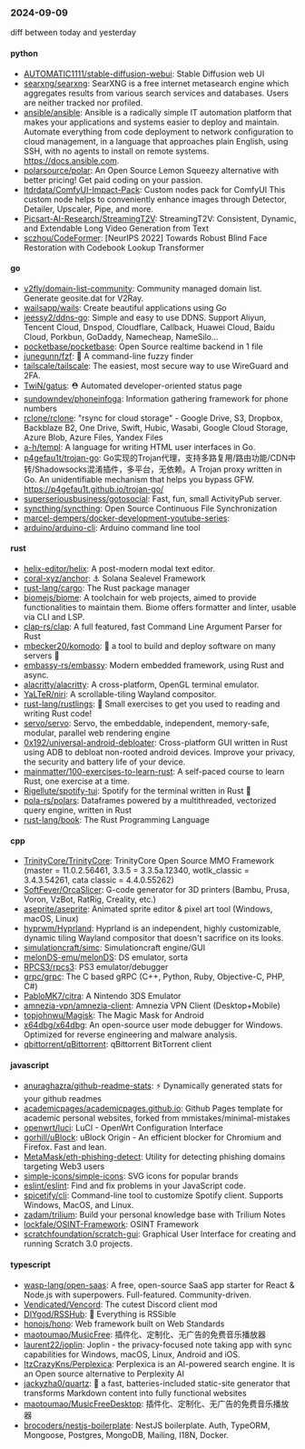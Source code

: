 ### 2024-09-09
diff between today and yesterday

#### python
* [AUTOMATIC1111/stable-diffusion-webui](https://github.com/AUTOMATIC1111/stable-diffusion-webui): Stable Diffusion web UI
* [searxng/searxng](https://github.com/searxng/searxng): SearXNG is a free internet metasearch engine which aggregates results from various search services and databases. Users are neither tracked nor profiled.
* [ansible/ansible](https://github.com/ansible/ansible): Ansible is a radically simple IT automation platform that makes your applications and systems easier to deploy and maintain. Automate everything from code deployment to network configuration to cloud management, in a language that approaches plain English, using SSH, with no agents to install on remote systems. https://docs.ansible.com.
* [polarsource/polar](https://github.com/polarsource/polar): An Open Source Lemon Squeezy alternative with better pricing! Get paid coding on your passion.
* [ltdrdata/ComfyUI-Impact-Pack](https://github.com/ltdrdata/ComfyUI-Impact-Pack): Custom nodes pack for ComfyUI This custom node helps to conveniently enhance images through Detector, Detailer, Upscaler, Pipe, and more.
* [Picsart-AI-Research/StreamingT2V](https://github.com/Picsart-AI-Research/StreamingT2V): StreamingT2V: Consistent, Dynamic, and Extendable Long Video Generation from Text
* [sczhou/CodeFormer](https://github.com/sczhou/CodeFormer): [NeurIPS 2022] Towards Robust Blind Face Restoration with Codebook Lookup Transformer

#### go
* [v2fly/domain-list-community](https://github.com/v2fly/domain-list-community): Community managed domain list. Generate geosite.dat for V2Ray.
* [wailsapp/wails](https://github.com/wailsapp/wails): Create beautiful applications using Go
* [jeessy2/ddns-go](https://github.com/jeessy2/ddns-go): Simple and easy to use DDNS. Support Aliyun, Tencent Cloud, Dnspod, Cloudflare, Callback, Huawei Cloud, Baidu Cloud, Porkbun, GoDaddy, Namecheap, NameSilo...
* [pocketbase/pocketbase](https://github.com/pocketbase/pocketbase): Open Source realtime backend in 1 file
* [junegunn/fzf](https://github.com/junegunn/fzf): 🌸 A command-line fuzzy finder
* [tailscale/tailscale](https://github.com/tailscale/tailscale): The easiest, most secure way to use WireGuard and 2FA.
* [TwiN/gatus](https://github.com/TwiN/gatus): ⛑ Automated developer-oriented status page
* [sundowndev/phoneinfoga](https://github.com/sundowndev/phoneinfoga): Information gathering framework for phone numbers
* [rclone/rclone](https://github.com/rclone/rclone): "rsync for cloud storage" - Google Drive, S3, Dropbox, Backblaze B2, One Drive, Swift, Hubic, Wasabi, Google Cloud Storage, Azure Blob, Azure Files, Yandex Files
* [a-h/templ](https://github.com/a-h/templ): A language for writing HTML user interfaces in Go.
* [p4gefau1t/trojan-go](https://github.com/p4gefau1t/trojan-go): Go实现的Trojan代理，支持多路复用/路由功能/CDN中转/Shadowsocks混淆插件，多平台，无依赖。A Trojan proxy written in Go. An unidentifiable mechanism that helps you bypass GFW. https://p4gefau1t.github.io/trojan-go/
* [superseriousbusiness/gotosocial](https://github.com/superseriousbusiness/gotosocial): Fast, fun, small ActivityPub server.
* [syncthing/syncthing](https://github.com/syncthing/syncthing): Open Source Continuous File Synchronization
* [marcel-dempers/docker-development-youtube-series](https://github.com/marcel-dempers/docker-development-youtube-series): 
* [arduino/arduino-cli](https://github.com/arduino/arduino-cli): Arduino command line tool

#### rust
* [helix-editor/helix](https://github.com/helix-editor/helix): A post-modern modal text editor.
* [coral-xyz/anchor](https://github.com/coral-xyz/anchor): ⚓ Solana Sealevel Framework
* [rust-lang/cargo](https://github.com/rust-lang/cargo): The Rust package manager
* [biomejs/biome](https://github.com/biomejs/biome): A toolchain for web projects, aimed to provide functionalities to maintain them. Biome offers formatter and linter, usable via CLI and LSP.
* [clap-rs/clap](https://github.com/clap-rs/clap): A full featured, fast Command Line Argument Parser for Rust
* [mbecker20/komodo](https://github.com/mbecker20/komodo): 🦎 a tool to build and deploy software on many servers 🦎
* [embassy-rs/embassy](https://github.com/embassy-rs/embassy): Modern embedded framework, using Rust and async.
* [alacritty/alacritty](https://github.com/alacritty/alacritty): A cross-platform, OpenGL terminal emulator.
* [YaLTeR/niri](https://github.com/YaLTeR/niri): A scrollable-tiling Wayland compositor.
* [rust-lang/rustlings](https://github.com/rust-lang/rustlings): 🦀 Small exercises to get you used to reading and writing Rust code!
* [servo/servo](https://github.com/servo/servo): Servo, the embeddable, independent, memory-safe, modular, parallel web rendering engine
* [0x192/universal-android-debloater](https://github.com/0x192/universal-android-debloater): Cross-platform GUI written in Rust using ADB to debloat non-rooted android devices. Improve your privacy, the security and battery life of your device.
* [mainmatter/100-exercises-to-learn-rust](https://github.com/mainmatter/100-exercises-to-learn-rust): A self-paced course to learn Rust, one exercise at a time.
* [Rigellute/spotify-tui](https://github.com/Rigellute/spotify-tui): Spotify for the terminal written in Rust 🚀
* [pola-rs/polars](https://github.com/pola-rs/polars): Dataframes powered by a multithreaded, vectorized query engine, written in Rust
* [rust-lang/book](https://github.com/rust-lang/book): The Rust Programming Language

#### cpp
* [TrinityCore/TrinityCore](https://github.com/TrinityCore/TrinityCore): TrinityCore Open Source MMO Framework (master = 11.0.2.56461, 3.3.5 = 3.3.5a.12340, wotlk_classic = 3.4.3.54261, cata classic = 4.4.0.55262)
* [SoftFever/OrcaSlicer](https://github.com/SoftFever/OrcaSlicer): G-code generator for 3D printers (Bambu, Prusa, Voron, VzBot, RatRig, Creality, etc.)
* [aseprite/aseprite](https://github.com/aseprite/aseprite): Animated sprite editor & pixel art tool (Windows, macOS, Linux)
* [hyprwm/Hyprland](https://github.com/hyprwm/Hyprland): Hyprland is an independent, highly customizable, dynamic tiling Wayland compositor that doesn't sacrifice on its looks.
* [simulationcraft/simc](https://github.com/simulationcraft/simc): Simulationcraft engine/GUI
* [melonDS-emu/melonDS](https://github.com/melonDS-emu/melonDS): DS emulator, sorta
* [RPCS3/rpcs3](https://github.com/RPCS3/rpcs3): PS3 emulator/debugger
* [grpc/grpc](https://github.com/grpc/grpc): The C based gRPC (C++, Python, Ruby, Objective-C, PHP, C#)
* [PabloMK7/citra](https://github.com/PabloMK7/citra): A Nintendo 3DS Emulator
* [amnezia-vpn/amnezia-client](https://github.com/amnezia-vpn/amnezia-client): Amnezia VPN Client (Desktop+Mobile)
* [topjohnwu/Magisk](https://github.com/topjohnwu/Magisk): The Magic Mask for Android
* [x64dbg/x64dbg](https://github.com/x64dbg/x64dbg): An open-source user mode debugger for Windows. Optimized for reverse engineering and malware analysis.
* [qbittorrent/qBittorrent](https://github.com/qbittorrent/qBittorrent): qBittorrent BitTorrent client

#### javascript
* [anuraghazra/github-readme-stats](https://github.com/anuraghazra/github-readme-stats): ⚡ Dynamically generated stats for your github readmes
* [academicpages/academicpages.github.io](https://github.com/academicpages/academicpages.github.io): Github Pages template for academic personal websites, forked from mmistakes/minimal-mistakes
* [openwrt/luci](https://github.com/openwrt/luci): LuCI - OpenWrt Configuration Interface
* [gorhill/uBlock](https://github.com/gorhill/uBlock): uBlock Origin - An efficient blocker for Chromium and Firefox. Fast and lean.
* [MetaMask/eth-phishing-detect](https://github.com/MetaMask/eth-phishing-detect): Utility for detecting phishing domains targeting Web3 users
* [simple-icons/simple-icons](https://github.com/simple-icons/simple-icons): SVG icons for popular brands
* [eslint/eslint](https://github.com/eslint/eslint): Find and fix problems in your JavaScript code.
* [spicetify/cli](https://github.com/spicetify/cli): Command-line tool to customize Spotify client. Supports Windows, MacOS, and Linux.
* [zadam/trilium](https://github.com/zadam/trilium): Build your personal knowledge base with Trilium Notes
* [lockfale/OSINT-Framework](https://github.com/lockfale/OSINT-Framework): OSINT Framework
* [scratchfoundation/scratch-gui](https://github.com/scratchfoundation/scratch-gui): Graphical User Interface for creating and running Scratch 3.0 projects.

#### typescript
* [wasp-lang/open-saas](https://github.com/wasp-lang/open-saas): A free, open-source SaaS app starter for React & Node.js with superpowers. Full-featured. Community-driven.
* [Vendicated/Vencord](https://github.com/Vendicated/Vencord): The cutest Discord client mod
* [DIYgod/RSSHub](https://github.com/DIYgod/RSSHub): 🧡 Everything is RSSible
* [honojs/hono](https://github.com/honojs/hono): Web framework built on Web Standards
* [maotoumao/MusicFree](https://github.com/maotoumao/MusicFree): 插件化、定制化、无广告的免费音乐播放器
* [laurent22/joplin](https://github.com/laurent22/joplin): Joplin - the privacy-focused note taking app with sync capabilities for Windows, macOS, Linux, Android and iOS.
* [ItzCrazyKns/Perplexica](https://github.com/ItzCrazyKns/Perplexica): Perplexica is an AI-powered search engine. It is an Open source alternative to Perplexity AI
* [jackyzha0/quartz](https://github.com/jackyzha0/quartz): 🌱 a fast, batteries-included static-site generator that transforms Markdown content into fully functional websites
* [maotoumao/MusicFreeDesktop](https://github.com/maotoumao/MusicFreeDesktop): 插件化、定制化、无广告的免费音乐播放器
* [brocoders/nestjs-boilerplate](https://github.com/brocoders/nestjs-boilerplate): NestJS boilerplate. Auth, TypeORM, Mongoose, Postgres, MongoDB, Mailing, I18N, Docker.
